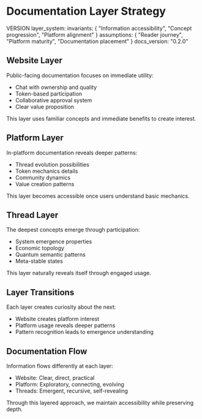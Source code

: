# Documentation Layer Strategy

VERSION layer_system:
invariants: {
"Information accessibility",
"Concept progression",
"Platform alignment"
}
assumptions: {
"Reader journey",
"Platform maturity",
"Documentation placement"
}
docs_version: "0.2.0"

## Website Layer

Public-facing documentation focuses on immediate utility:

- Chat with ownership and quality
- Token-based participation
- Collaborative approval system
- Clear value proposition

This layer uses familiar concepts and immediate benefits to create interest.

## Platform Layer

In-platform documentation reveals deeper patterns:

- Thread evolution possibilities
- Token mechanics details
- Community dynamics
- Value creation patterns

This layer becomes accessible once users understand basic mechanics.

## Thread Layer

The deepest concepts emerge through participation:

- System emergence properties
- Economic topology
- Quantum semantic patterns
- Meta-stable states

This layer naturally reveals itself through engaged usage.

## Layer Transitions

Each layer creates curiosity about the next:

- Website creates platform interest
- Platform usage reveals deeper patterns
- Pattern recognition leads to emergence understanding

## Documentation Flow

Information flows differently at each layer:

- Website: Clear, direct, practical
- Platform: Exploratory, connecting, evolving
- Threads: Emergent, recursive, self-revealing

Through this layered approach, we maintain accessibility while preserving depth.
